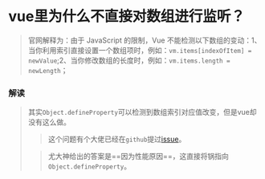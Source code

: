 # vue里为什么不直接对数组进行监听？

>  官网解释为：由于 JavaScript 的限制，Vue 不能检测以下数组的变动：1、当你利用索引直接设置一个数组项时，例如：`vm.items[indexOfItem] = newValue`;2、当你修改数组的长度时，例如：`vm.items.length = newLength`；


### 解读
> 其实`Object.defineProperty`可以检测到数组索引对应值改变，但是vue却没有这么做。
>>  这个问题有个大佬已经在`github`提过[issue](https://github.com/vuejs/vue/issues/8562)。
>
>>  尤大神给出的答案是==因为性能原因==，这直接将锅指向`Object.defineProperty`。
